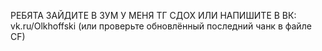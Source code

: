 РЕБЯТА ЗАЙДИТЕ В ЗУМ У МЕНЯ ТГ СДОХ ИЛИ НАПИШИТЕ В ВК: vk.ru/Olkhoffski
(или проверьте обновлённый последний чанк в файле CF)

